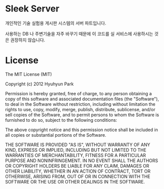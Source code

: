 # Sleek Server

개인적인 기술 실험용 게시판 시스템의 서버 파트입니다.

사용하는 DB 나 주변기술을 자주 바꾸기 때문에 이 코드를 실 서비스에 사용하시는 것은 권장하지 않습니다.


# License

The MIT License (MIT)

Copyright (c) 2012 Hyuhyun Park

Permission is hereby granted, free of charge, to any person obtaining a copy of this software and associated documentation files (the "Software"), to deal in the Software without restriction, including without limitation the rights to use, copy, modify, merge, publish, distribute, sublicense, and/or sell copies of the Software, and to permit persons to whom the Software is furnished to do so, subject to the following conditions:

The above copyright notice and this permission notice shall be included in all copies or substantial portions of the Software.

THE SOFTWARE IS PROVIDED "AS IS", WITHOUT WARRANTY OF ANY KIND, EXPRESS OR IMPLIED, INCLUDING BUT NOT LIMITED TO THE WARRANTIES OF MERCHANTABILITY, FITNESS FOR A PARTICULAR PURPOSE AND NONINFRINGEMENT. IN NO EVENT SHALL THE AUTHORS OR COPYRIGHT HOLDERS BE LIABLE FOR ANY CLAIM, DAMAGES OR OTHER LIABILITY, WHETHER IN AN ACTION OF CONTRACT, TORT OR OTHERWISE, ARISING FROM, OUT OF OR IN CONNECTION WITH THE SOFTWARE OR THE USE OR OTHER DEALINGS IN THE SOFTWARE.